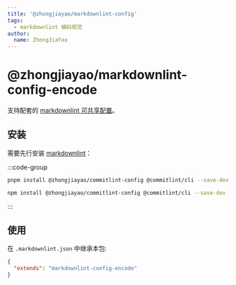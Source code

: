 ```yaml
---
title: '@zhongjiayao/markdownlint-config'
tags:
  - markdownlint 编码规范
author:
  name: ZhongJiaYao
---
```


# @zhongjiayao/markdownlint-config-encode

支持配套的 [markdownlint 可共享配置](https://www.npmjs.com/package/markdownlint#optionsconfig)。

## 安装

需要先行安装 [markdownlint](https://www.npmjs.com/package/markdownlint)：

:::code-group

```sh [安装 PNPM]
pnpm install @zhongjiayao/commitlint-config @commitlint/cli --save-dev
```

```sh [安装 NPM]
npm install @zhongjiayao/commitlint-config @commitlint/cli --save-dev
```

:::

## 使用

在 `.markdownlint.json` 中继承本包:

```json
{
  "extends": "markdownlint-config-encode"
}
```

